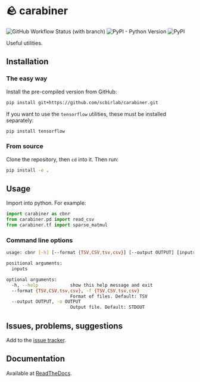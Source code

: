 # 🪨 carabiner

![GitHub Workflow Status (with branch)](https://img.shields.io/github/actions/workflow/status/scbirlab/carabiner/python-publish.yml)
![PyPI - Python Version](https://img.shields.io/pypi/pyversions/carabiner)
![PyPI](https://img.shields.io/pypi/v/carabiner)

Useful utilities.

## Installation

### The easy way

Install the pre-compiled version from GitHub:

```bash
pip install git+https://github.com/scbirlab/carabiner.git
```

If you want to use the `tensorflow` utilities, these must be installed separately:

```bash
pip install tensorflow
```

### From source

Clone the repository, then `cd` into it. Then run:

```bash
pip install -e .
```

## Usage

Import into python. For example:

```python
import carabiner as cbnr
from carabiner.pd import read_csv
from carabiner.tf import sparse_matmul
```

### Command line options

```bash
usage: cbnr [-h] [--format {TSV,CSV,tsv,csv}] [--output OUTPUT] [inputs [inputs ...]]

positional arguments:
  inputs

optional arguments:
  -h, --help            show this help message and exit
  --format {TSV,CSV,tsv,csv}, -f {TSV,CSV,tsv,csv}
                        Format of files. Default: TSV
  --output OUTPUT, -o OUTPUT
                        Output file. Default: STDOUT

```

## Issues, problems, suggestions

Add to the [issue tracker](https://www.github.com/carabiner/envs/issues).

## Documentation

Available at [ReadTheDocs](https://carabiner-docs.readthedocs.org).